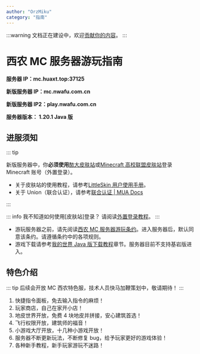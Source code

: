 ```yaml
---
author: "OrzMiku"
category: "指南"
---
```


:::warning
文档正在建设中，欢迎[贡献你的内容](/guide/contributing.html)。
:::

# 西农 MC 服务器游玩指南

**服务器 IP：mc.huaxt.top:37125**

**新版服务器 IP：mc.nwafu.com.cn**

**新版服务器 IP2：play.nwafu.com.cn**

**服务器版本： 1.20.1 Java 版**

## 进服须知

::: tip

新版服务器中，你**必须使用**[䙶大皮肤站](https://skin.nwafu.com.cn)或[Minecraft 高校联盟皮肤站](https://skin.mualliance.ltd)登录 Minecraft 账号（外置登录）。

- 关于皮肤站的使用教程，请参考[LittleSkin 用户使用手册](https://manual.littlesk.in/)。
- 关于 Union（联合认证），请参考[联合认证 | MUA Docs](https://docs.mualliance.cn/zh/dev/union/auth)

:::

::: info 我不知道如何使用[皮肤站]登录？
请阅读[外置登录教程](/guide/server/serverauth.html)。
:::

- 游玩服务器之前，请先阅读[西农 MC 服务器游玩条约](serverrules.md)。进入服务器后，默认同意该条约。请遵循条约中的各项规则。
- 游戏下载请参考[我的世界 Java 版下载教程](/tutorial/minecraft/download_game_java_edition.md)章节。服务器目前不支持基岩版进入。

## 特色介绍

::: tip 后续会开放 MC 西农特色服，技术人员快马加鞭策划中，敬请期待！
:::

1. 快捷指令面板，免去输入指令的麻烦！
2. 玩家商店，自己在家开小店！
3. 地皮世界开放，免费 4 块地皮并拼接，安心建筑首选！
4. 飞行权限开放，建筑师的福音！
5. 小游戏大厅开放，十几种小游戏开放！
6. 服务器不断更新玩法，不断修复 bug，给予玩家更好的游戏体验！
7. 各种新手教程，新手玩家游玩不迷路！

